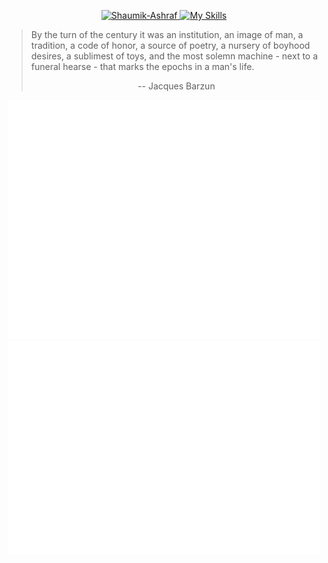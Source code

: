 <p align="center">
  <a href="https://github.com/Shaumik-Ashraf">
    <img src="https://readme-typing-svg.demolab.com?font=Fira+Code&weight=800&size=96&pause=1000&color=268BD2&center=true&vCenter=true&width=870&height=100&lines=Shaumik-Ashraf" alt="Shaumik-Ashraf" />
  </a>

  <a href="#">
    <img src="https://skillicons.dev/icons?i=ruby,rails,react,nextjs,nodejs,js,dotnet,java,html,sass,bootstrap,tailwind,wasm,nginx,bash,linux,debian,ubuntu,aws,heroku,git,emacs,vscodium,anaconda,py,pytorch,regex,sqlite,postgres,redis" alt="My Skills"/>
  </a>
</p>

<p width="80%">
  <blockquote>
    By the turn of the century it was an institution, an image of man, a tradition, a code of honor, a source of poetry, a nursery of boyhood desires, a sublimest of toys, and the most solemn machine - next to a funeral hearse - that marks the epochs in a man's life.
    <p align="center">-- Jacques Barzun</p>
  </blockquote>
</p>

<p align="center">
  <img src="/github-metrics.svg" alt="My GitHub Metrics" width="500px">
  <img src="/github-activity.svg" alt="My Recent Activity" width="500px">
</p>
